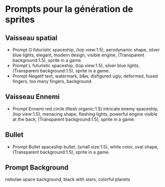 # Prompts pour la génération de sprites

## Vaisseau spatial
- Prompt G
futuristic spaceship, (top view:1.5), aerodynamic shape, silver blue lights, elegant, modern design, visible engine, (Transparent background:1.5), sprite in a game.
- Prompt L
futuristic spaceship, (top view:1.5), silver blue lights, (Transparent background:1.5), sprite in a game.
- Prompt Negatif
text, watermark, b&w, disfigured ugly, deformed, fused fingers, too many fingers, background.

## Vaisseau Ennemi
- Prompt Ennemi
red circle (flesh organic:1.5) intricate enemy spaceship, (top view:1.5), menacing shape, flashing lights, powerful engine visible at the back, (Transparent background:1.5), sprite in a game.

## Bullet
- Prompt Bullet
spaceship bullet, (small size:1.5), white color, oval shape, (Transparent background:1.5), sprite in a game.

## Prompt Background
nebulae space background, black with stars, colorful planets
